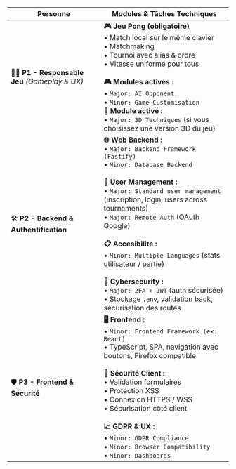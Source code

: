 | Personne                                         | Modules & Tâches Techniques                                                                                                                                                                                                                                                                                                                                                                                                                                                    |
| ------------------------------------------------ | ------------------------------------------------------------------------------------------------------------------------------------------------------------------------------------------------------------------------------------------------------------------------------------------------------------------------------------------------------------------------------------------------------------------------------------------------------------------------------ |
| 🧑‍🎮 **P1 - Responsable Jeu** *(Gameplay & UX)* | **🎮 Jeu Pong (obligatoire)**<br>• Match local sur le même clavier<br>• Matchmaking<br>• Tournoi avec alias & ordre<br>• Vitesse uniforme pour tous<br><br>**🎮 Modules activés :**<br>• `Major: AI Opponent`<br>• `Minor: Game Customisation`<br>**🎨 Module activé :**<br>• `Major: 3D Techniques` (si vous choisissez une version 3D du jeu)                                                                                                                                |
| 🛠️ **P2 - Backend & Authentification**          | **🌐 Web Backend :**<br>• `Major: Backend Framework (Fastify)`<br>• `Minor: Database Backend`<br><br>**👤 User Management :**<br>• `Major: Standard user management` (inscription, login, users across tournaments)<br>• `Major: Remote Auth` (OAuth Google)<br><br>**📋 Accesibilite :**<br>• `Minor: Multiple Languages` (stats utilisateur / partie)<br><br>**🔐 Cybersecurity :**<br>• `Major: 2FA + JWT` (auth sécurisée)<br>• Stockage `.env`, validation back, sécurisation des routes |
| 🛡️ **P3 - Frontend & Sécurité**                 | **🖥️ Frontend :**<br>• `Minor: Frontend Framework (ex: React)`<br>• TypeScript, SPA, navigation avec boutons, Firefox compatible<br><br>**🔐 Sécurité Client :**<br>• Validation formulaires<br>• Protection XSS<br>• Connexion HTTPS / WSS<br>• Sécurisation côté client<br><br>**📈 GDPR & UX :**<br>• `Minor: GDPR Compliance`<br>• `Minor: Browser Compatibility`<br>• `Minor: Dashboards`                                                             |
